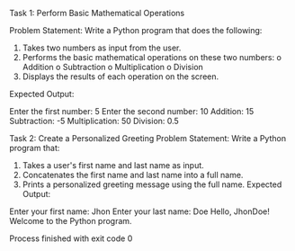 Task 1: Perform Basic Mathematical Operations

Problem Statement: Write a Python program that does the following:
1.  Takes two numbers as input from the user.
2.  Performs the basic mathematical operations on these two numbers:
o	Addition
o	Subtraction
o	Multiplication
o	Division
3.  Displays the results of each operation on the screen.
 
 Expected Output:

Enter the first number: 5
Enter the second number: 10
Addition:  15
Subtraction:  -5
Multiplication:  50
Division:  0.5

Task 2: Create a Personalized Greeting
Problem Statement: Write a Python program that:
1.  Takes a user's first name and last name as input.
2.  Concatenates the first name and last name into a full name.
3.  Prints a personalized greeting message using the full name.
Expected Output:

Enter your first name: Jhon
Enter your last name: Doe
Hello, JhonDoe! Welcome to the Python program.

Process finished with exit code 0
